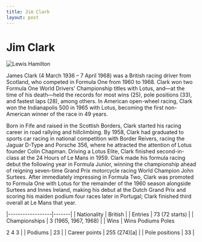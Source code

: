 ```yaml
---
title: Jim Clark
layout: post
---
```


# Jim Clark

![Lewis Hamilton](https://upload.wikimedia.org/wikipedia/commons/thumb/4/4f/Jim_Clark_in_1963_%28cropped%29.JPG/220px-Jim_Clark_in_1963_%28cropped%29.JPG)

James Clark (4 March 1936 – 7 April 1968) was a British racing driver from Scotland, who competed in Formula One from 1960 to 1968. Clark won two Formula One World Drivers' Championship titles with Lotus, and—at the time of his death—held the records for most wins (25), pole positions (33), and fastest laps (28), among others. In American open-wheel racing, Clark won the Indianapolis 500 in 1965 with Lotus, becoming the first non-American winner of the race in 49 years.


Born in Fife and raised in the Scottish Borders, Clark started his racing career in road rallying and hillclimbing. By 1958, Clark had graduated to sports car racing in national competition with Border Reivers, racing the Jaguar D-Type and Porsche 356, where he attracted the attention of Lotus founder Colin Chapman. Driving a Lotus Elite, Clark finished second-in-class at the 24 Hours of Le Mans in 1959. Clark made his formula racing debut the following year in Formula Junior, winning the championship ahead of reigning seven-time Grand Prix motorcycle racing World Champion John Surtees. After immediately impressing in Formula Two, Clark was promoted to Formula One with Lotus for the remainder of the 1960 season alongside Surtees and Innes Ireland, making his debut at the Dutch Grand Prix and scoring his maiden podium four races later in Portugal; Clark finished third overall at Le Mans that year. 


|------------------|-------|
| Nationality | British |
| Entries | 73 (72 starts) |
| Championships | 3 (1965, 1967, 1968) |
| Wins | Wins
Podiums
Poles

2
4
3 |
| Podiums | 23 |
| Career points | 255 (274)[a] |
| Pole positions | 33 |


